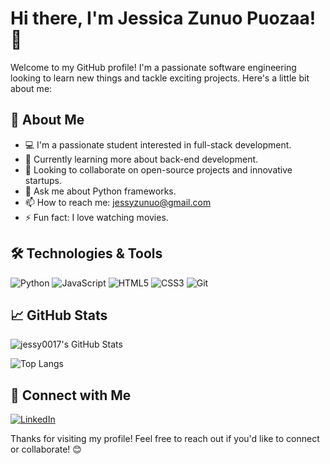 # Hi there, I'm Jessica Zunuo Puozaa! 👋

Welcome to my GitHub profile! I'm a passionate software engineering looking to learn new things and tackle exciting projects. Here's a little bit about me:

## 🚀 About Me

- 💻 I'm a passionate student interested in full-stack development.
- 🌱 Currently learning more about back-end development.
- 👯 Looking to collaborate on open-source projects and innovative startups.
- 💬 Ask me about Python frameworks.
- 📫 How to reach me: [jessyzunuo@gmail.com](mailto:jessyzunuo@gmail.com)
- ⚡ Fun fact: I love watching movies.

## 🛠 Technologies & Tools

![Python](https://img.shields.io/badge/-Python-3776AB?style=flat&logo=python&logoColor=white)
![JavaScript](https://img.shields.io/badge/-JavaScript-F7DF1E?style=flat&logo=javascript&logoColor=black)
![HTML5](https://img.shields.io/badge/-HTML5-E34F26?style=flat&logo=html5&logoColor=white)
![CSS3](https://img.shields.io/badge/-CSS3-1572B6?style=flat&logo=css3&logoColor=white)
![Git](https://img.shields.io/badge/-Git-F05032?style=flat&logo=git&logoColor=white)

## 📈 GitHub Stats

![jessy0017's GitHub Stats](https://github-readme-stats.vercel.app/api?username=jessy0017&show_icons=true&theme=radical)

![Top Langs](https://github-readme-stats.vercel.app/api/top-langs/?username=jessy0017&layout=compact&theme=radical)

## 🔗 Connect with Me

[![LinkedIn](https://img.shields.io/badge/-LinkedIn-0077B5?style=flat&logo=linkedin&logoColor=white)](https://www.linkedin.com/in/jessica-zunuo-puozaa)

Thanks for visiting my profile! Feel free to reach out if you'd like to connect or collaborate! 😊

<!---
VirtusDakura/VirtusDakura is a ✨ special ✨ repository because its README.md (this file) appears on your GitHub profile.
You can click the Preview link to take a look at your changes.
--->

<!---
jessy0017/jessy0017 is a ✨ special ✨ repository because its `README.md` (this file) appears on your GitHub profile.
You can click the Preview link to take a look at your changes.
--->
